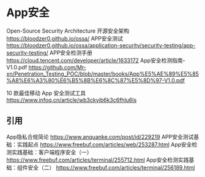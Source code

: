 # App安全


Open-Source Security Architecture 开源安全架构
https://bloodzer0.github.io/ossa/
APP安全测试
https://bloodzer0.github.io/ossa/application-security/security-testing/app-security-testing/
APP安全检测手册
https://cloud.tencent.com/developer/article/1633172
App安全检测指南-V1.0.pdf
https://github.com/Mr-xn/Penetration_Testing_POC/blob/master/books/App%E5%AE%89%E5%85%A8%E6%A3%80%E6%B5%8B%E6%8C%87%E5%8D%97-V1.0.pdf

10 款最佳移动 App 安全测试工具
https://www.infoq.cn/article/wb3ckyib6k3c6fhlu6ls

## 引用
App隐私合规简论
https://www.anquanke.com/post/id/229219
APP安全测试基础：实践起点
https://www.freebuf.com/articles/web/253287.html
App安全检测实践基础：客户端程序安全（一）
https://www.freebuf.com/articles/terminal/255712.html
App安全检测实践基础：组件安全（二）
https://www.freebuf.com/articles/terminal/256189.html